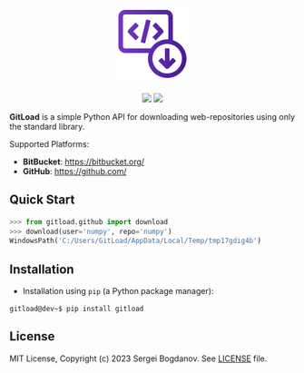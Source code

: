 <h2 align="center">
    <img src="https://raw.githubusercontent.com/syubogdanov/gitload/trunk/branding/logo/gitload.png" height="128px" width="128px">
</h2>

<p align="center">
    <img src="https://img.shields.io/badge/python-3.7+-green">
    <img src="https://img.shields.io/badge/license-MIT-green">
</p>

**GitLoad** is a simple Python API for downloading web-repositories using
only the standard library.

Supported Platforms:

- **BitBucket**: https://bitbucket.org/
- **GitHub**: https://github.com/

## Quick Start

```python
>>> from gitload.github import download
>>> download(user='numpy', repo='numpy')
WindowsPath('C:/Users/GitLoad/AppData/Local/Temp/tmp17gdig4b')
```

## Installation

- Installation using `pip` (a Python package manager):

```console
gitload@dev~$ pip install gitload
```

## License

MIT License, Copyright (c) 2023 Sergei Bogdanov. See [LICENSE](LICENSE) file.
